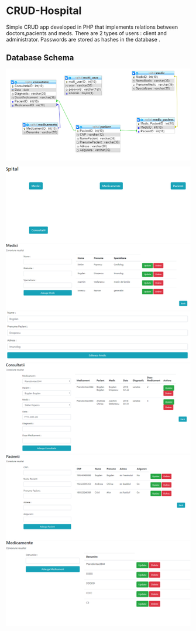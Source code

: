 # CRUD-Hospital
Simple CRUD app developed in PHP that implements relations between doctors,pacients and meds.
There are 2 types of users  : client and administrator. 
Passwords are stored as hashes in the database .

## Database Schema 
 ![alt text](screenshots/dbschema.png)
 
 ![](screenshots/pic1.png)
 ![](screenshots/pic2.png)
 ![](screenshots/pic3.png)
 ![](screenshots/pic4.png)
 ![](screenshots/pic5.png)
 ![](screenshots/pic6.png)
 
